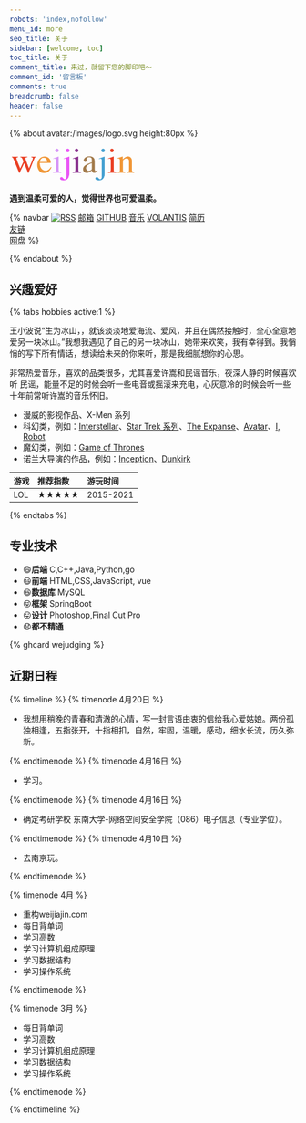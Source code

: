 ```yaml
---
robots: 'index,nofollow'
menu_id: more
seo_title: 关于
sidebar: [welcome, toc]
toc_title: 关于
comment_title: 来过，就留下您的脚印吧～
comment_id: '留言板'
comments: true
breadcrumb: false
header: false
---
```


{% about avatar:/images/logo.svg height:80px %}

<img height="64px" alt="weijiajin" src="/images/weijiajin.png">

**遇到温柔可爱的人，觉得世界也可爱温柔。**

{% navbar
[![RSS](https://cdn.jsdelivr.net/gh/cdn-x/placeholder@1.0.1/social/25678f144c438.svg "RSS")](/atom.xml) 
[邮箱](mailto:wejudging@gmail.com) 
[GITHUB](https://github.com/wejudging) 
[音乐](https://music.apple.com/cn/playlist/%E6%88%91%E5%96%9C%E6%AC%A2/pl.u-r2yBDbkFdN6J62) 
[VOLANTIS](https://volantis.weijiajin.com) 
[简历](https://resume.weijiajin.com)  
[友链](https://weijiajin.com/friends)  
[网盘](https://onedrive.weijiajin.com) %}

{% endabout %}


## 兴趣爱好

{% tabs hobbies active:1 %}

<!-- tab 爱情 -->

王小波说“生为冰山，，就该淡淡地爱海流、爱风，并且在偶然接触时，全心全意地爱另一块冰山。”我想我遇见了自己的另一块冰山，她带来欢笑，我有幸得到。我悄悄的写下所有情话，想读给未来的你来听，那是我细腻想你的心思。

<!-- endtab -->

<!-- tab 音乐 -->

非常热爱音乐，喜欢的品类很多，尤其喜爱许嵩和民谣音乐，夜深人静的时候喜欢听 民谣，能量不足的时候会听一些电音或摇滚来充电，心灰意冷的时候会听一些十年前常听许嵩的音乐怀旧。

<!-- endtab -->

<!-- tab 影视 -->

- 漫威的影视作品、X-Men 系列
- 科幻类，例如：[Interstellar](https://movie.douban.com/subject/1889243/)、[Star Trek 系列](https://movie.douban.com/subject/2132932/)、[The Expanse](https://movie.douban.com/subject/25926851/)、[Avatar](https://movie.douban.com/subject/1652587/)、[I, Robot](https://movie.douban.com/subject/1308843/)
- 魔幻类，例如：[Game of Thrones](https://movie.douban.com/subject/3016187/)
- 诺兰大导演的作品，例如：[Inception](https://movie.douban.com/subject/3541415/)、[Dunkirk](https://movie.douban.com/subject/26607693/)

<!-- endtab -->

<!-- tab 游戏 -->

| 游戏           | 推荐指数 | 游玩时间 |
| :------------- | :------- | :------- |
| LOL       | ★★★★★       | 2015-2021     |


<!-- endtab -->



{% endtabs %}

##  专业技术
- 😄**后端** C,C++,Java,Python,go
- 😃**前端** HTML,CSS,JavaScript, vue
- 😆**数据库** MySQL
- 😝**框架** SpringBoot
- 😛**设计** Photoshop,Final Cut Pro
- 😧**都不精通**

{% ghcard wejudging %}


## 近期日程

{% timeline %}
{% timenode 4月20日 %}

- 我想用稍晚的青春和清澈的心情，写一封言语由衷的信给我心爱姑娘。两份孤独相逢，五指张开，十指相扣，自然，牢固，温暖，感动，细水长流，历久弥新。

{% endtimenode %}
{% timenode 4月16日 %}

- 学习。

{% endtimenode %}
{% timenode 4月16日 %}

- 确定考研学校 东南大学-网络空间安全学院（086）电子信息（专业学位）。

{% endtimenode %}
{% timenode 4月10日 %}

- 去南京玩。

{% endtimenode %}

{% timenode 4月 %}

-  重构weijiajin.com
-  每日背单词
-  学习高数
-  学习计算机组成原理
-  学习数据结构
-  学习操作系统

{% endtimenode %}

{% timenode 3月 %}

-  每日背单词
-  学习高数
-  学习计算机组成原理
-  学习数据结构
-  学习操作系统

{% endtimenode %}

{% endtimeline %}
